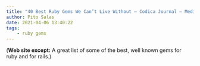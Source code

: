 ```yaml
---
title: "40 Best Ruby Gems We Can’t Live Without – Codica Journal – Medium"
author: Pito Salas
date: 2021-04-06 13:40:22
tags:
    - ruby gems
---
```


(**Web site except:** A great list of some of the best, well known gems for ruby and for rails.) 
